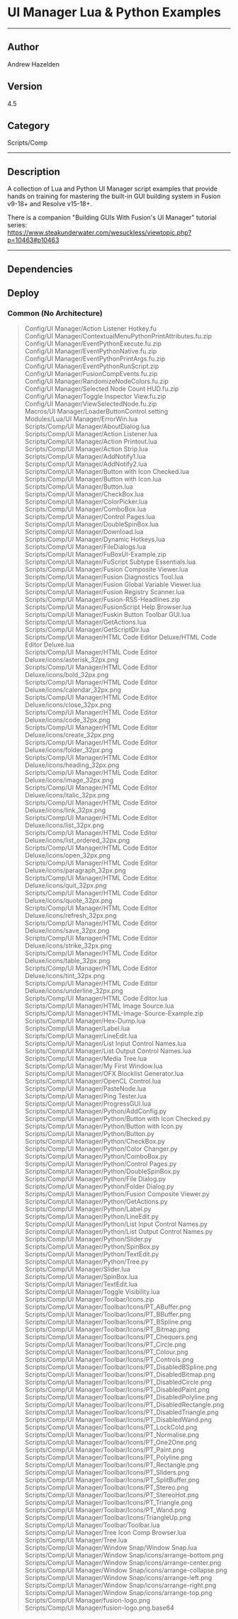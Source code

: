 # UI Manager Lua & Python Examples
___

## Author
Andrew Hazelden

## Version
4.5

## Category
Scripts/Comp

___

## Description
<p>A collection of Lua and Python UI Manager script examples that provide hands on training for mastering the built-in GUI building system in Fusion v9-18+ and Resolve v15-18+.</p>

<p>There is a companion "Building GUIs With Fusion's UI Manager" tutorial series:<br>
<a href="https://www.steakunderwater.com/wesuckless/viewtopic.php?p=10463#p10463">https://www.steakunderwater.com/wesuckless/viewtopic.php?p=10463#p10463</a></p>

___

## Dependencies

## Deploy

### Common (No Architecture)

> Config/UI Manager/Action Listener Hotkey.fu  
> Config/UI Manager/ContextualMenuPythonPrintAttributes.fu.zip  
> Config/UI Manager/EventPythonExecute.fu.zip  
> Config/UI Manager/EventPythonNative.fu.zip  
> Config/UI Manager/EventPythonPrintArgs.fu.zip  
> Config/UI Manager/EventPythonRunScript.zip  
> Config/UI Manager/FusionCompEvents.fu.zip  
> Config/UI Manager/RandomizeNodeColors.fu.zip  
> Config/UI Manager/Selected Node Count HUD.fu.zip  
> Config/UI Manager/Toggle Inspector View.fu.zip  
> Config/UI Manager/ViewSelectedNode.fu.zip  
> Macros/UI Manager/LoaderButtonControl.setting  
> Modules/Lua/UI Manager/ErrorWin.lua  
> Scripts/Comp/UI Manager/AboutDialog.lua  
> Scripts/Comp/UI Manager/Action Listener.lua  
> Scripts/Comp/UI Manager/Action Printout.lua  
> Scripts/Comp/UI Manager/Action Strip.lua  
> Scripts/Comp/UI Manager/AddNotify1.lua  
> Scripts/Comp/UI Manager/AddNotify2.lua  
> Scripts/Comp/UI Manager/Button with Icon Checked.lua  
> Scripts/Comp/UI Manager/Button with Icon.lua  
> Scripts/Comp/UI Manager/Button.lua  
> Scripts/Comp/UI Manager/CheckBox.lua  
> Scripts/Comp/UI Manager/ColorPicker.lua  
> Scripts/Comp/UI Manager/ComboBox.lua  
> Scripts/Comp/UI Manager/Control Pages.lua  
> Scripts/Comp/UI Manager/DoubleSpinBox.lua  
> Scripts/Comp/UI Manager/Download.lua  
> Scripts/Comp/UI Manager/Dynamic Hotkeys.lua  
> Scripts/Comp/UI Manager/FileDialogs.lua  
> Scripts/Comp/UI Manager/FuBoxUI-Example.zip  
> Scripts/Comp/UI Manager/FuScript Subtype Essentials.lua  
> Scripts/Comp/UI Manager/Fusion Composite Viewer.lua  
> Scripts/Comp/UI Manager/Fusion Diagnostics Tool.lua  
> Scripts/Comp/UI Manager/Fusion Global Variable Viewer.lua  
> Scripts/Comp/UI Manager/Fusion Registry Scanner.lua  
> Scripts/Comp/UI Manager/Fusion-RSS-Headlines.zip  
> Scripts/Comp/UI Manager/FusionScript Help Browser.lua  
> Scripts/Comp/UI Manager/Fuskin Button Toolbar GUI.lua  
> Scripts/Comp/UI Manager/GetActions.lua  
> Scripts/Comp/UI Manager/GetScriptDir.lua  
> Scripts/Comp/UI Manager/HTML Code Editor Deluxe/HTML Code Editor Deluxe.lua  
> Scripts/Comp/UI Manager/HTML Code Editor Deluxe/icons/asterisk_32px.png  
> Scripts/Comp/UI Manager/HTML Code Editor Deluxe/icons/bold_32px.png  
> Scripts/Comp/UI Manager/HTML Code Editor Deluxe/icons/calendar_32px.png  
> Scripts/Comp/UI Manager/HTML Code Editor Deluxe/icons/close_32px.png  
> Scripts/Comp/UI Manager/HTML Code Editor Deluxe/icons/code_32px.png  
> Scripts/Comp/UI Manager/HTML Code Editor Deluxe/icons/create_32px.png  
> Scripts/Comp/UI Manager/HTML Code Editor Deluxe/icons/folder_32px.png  
> Scripts/Comp/UI Manager/HTML Code Editor Deluxe/icons/heading_32px.png  
> Scripts/Comp/UI Manager/HTML Code Editor Deluxe/icons/image_32px.png  
> Scripts/Comp/UI Manager/HTML Code Editor Deluxe/icons/italic_32px.png  
> Scripts/Comp/UI Manager/HTML Code Editor Deluxe/icons/link_32px.png  
> Scripts/Comp/UI Manager/HTML Code Editor Deluxe/icons/list_32px.png  
> Scripts/Comp/UI Manager/HTML Code Editor Deluxe/icons/list_ordered_32px.png  
> Scripts/Comp/UI Manager/HTML Code Editor Deluxe/icons/open_32px.png  
> Scripts/Comp/UI Manager/HTML Code Editor Deluxe/icons/paragraph_32px.png  
> Scripts/Comp/UI Manager/HTML Code Editor Deluxe/icons/quit_32px.png  
> Scripts/Comp/UI Manager/HTML Code Editor Deluxe/icons/quote_32px.png  
> Scripts/Comp/UI Manager/HTML Code Editor Deluxe/icons/refresh_32px.png  
> Scripts/Comp/UI Manager/HTML Code Editor Deluxe/icons/save_32px.png  
> Scripts/Comp/UI Manager/HTML Code Editor Deluxe/icons/strike_32px.png  
> Scripts/Comp/UI Manager/HTML Code Editor Deluxe/icons/table_32px.png  
> Scripts/Comp/UI Manager/HTML Code Editor Deluxe/icons/tint_32px.png  
> Scripts/Comp/UI Manager/HTML Code Editor Deluxe/icons/underline_32px.png  
> Scripts/Comp/UI Manager/HTML Code Editor.lua  
> Scripts/Comp/UI Manager/HTML Image Source.lua  
> Scripts/Comp/UI Manager/HTML-Image-Source-Example.zip  
> Scripts/Comp/UI Manager/Hex-Dump.lua  
> Scripts/Comp/UI Manager/Label.lua  
> Scripts/Comp/UI Manager/LineEdit.lua  
> Scripts/Comp/UI Manager/List Input Control Names.lua  
> Scripts/Comp/UI Manager/List Output Control Names.lua  
> Scripts/Comp/UI Manager/Media Tree.lua  
> Scripts/Comp/UI Manager/My First Window.lua  
> Scripts/Comp/UI Manager/OFX Blocklist Generator.lua  
> Scripts/Comp/UI Manager/OpenCL Control.lua  
> Scripts/Comp/UI Manager/PasteNode.lua  
> Scripts/Comp/UI Manager/Ping Tester.lua  
> Scripts/Comp/UI Manager/ProgressGUI.lua  
> Scripts/Comp/UI Manager/Python/AddConfig.py  
> Scripts/Comp/UI Manager/Python/Button with Icon Checked.py  
> Scripts/Comp/UI Manager/Python/Button with Icon.py  
> Scripts/Comp/UI Manager/Python/Button.py  
> Scripts/Comp/UI Manager/Python/CheckBox.py  
> Scripts/Comp/UI Manager/Python/Color Changer.py  
> Scripts/Comp/UI Manager/Python/ComboBox.py  
> Scripts/Comp/UI Manager/Python/Control Pages.py  
> Scripts/Comp/UI Manager/Python/DoubleSpinBox.py  
> Scripts/Comp/UI Manager/Python/File Dialog.py  
> Scripts/Comp/UI Manager/Python/Folder Dialog.py  
> Scripts/Comp/UI Manager/Python/Fusion Composite Viewer.py  
> Scripts/Comp/UI Manager/Python/GetActions.py  
> Scripts/Comp/UI Manager/Python/Label.py  
> Scripts/Comp/UI Manager/Python/LineEdit.py  
> Scripts/Comp/UI Manager/Python/List Input Control Names.py  
> Scripts/Comp/UI Manager/Python/List Output Control Names.py  
> Scripts/Comp/UI Manager/Python/Slider.py  
> Scripts/Comp/UI Manager/Python/SpinBox.py  
> Scripts/Comp/UI Manager/Python/TextEdit.py  
> Scripts/Comp/UI Manager/Python/Tree.py  
> Scripts/Comp/UI Manager/Slider.lua  
> Scripts/Comp/UI Manager/SpinBox.lua  
> Scripts/Comp/UI Manager/TextEdit.lua  
> Scripts/Comp/UI Manager/Toggle Visibility.lua  
> Scripts/Comp/UI Manager/Toolbar/Icons.zip  
> Scripts/Comp/UI Manager/Toolbar/Icons/PT_ABuffer.png  
> Scripts/Comp/UI Manager/Toolbar/Icons/PT_BBuffer.png  
> Scripts/Comp/UI Manager/Toolbar/Icons/PT_BSpline.png  
> Scripts/Comp/UI Manager/Toolbar/Icons/PT_Bitmap.png  
> Scripts/Comp/UI Manager/Toolbar/Icons/PT_Chequers.png  
> Scripts/Comp/UI Manager/Toolbar/Icons/PT_Circle.png  
> Scripts/Comp/UI Manager/Toolbar/Icons/PT_Colour.png  
> Scripts/Comp/UI Manager/Toolbar/Icons/PT_Controls.png  
> Scripts/Comp/UI Manager/Toolbar/Icons/PT_DisabledBSpline.png  
> Scripts/Comp/UI Manager/Toolbar/Icons/PT_DisabledBitmap.png  
> Scripts/Comp/UI Manager/Toolbar/Icons/PT_DisabledCircle.png  
> Scripts/Comp/UI Manager/Toolbar/Icons/PT_DisabledPaint.png  
> Scripts/Comp/UI Manager/Toolbar/Icons/PT_DisabledPolyline.png  
> Scripts/Comp/UI Manager/Toolbar/Icons/PT_DisabledRectangle.png  
> Scripts/Comp/UI Manager/Toolbar/Icons/PT_DisabledTriangle.png  
> Scripts/Comp/UI Manager/Toolbar/Icons/PT_DisabledWand.png  
> Scripts/Comp/UI Manager/Toolbar/Icons/PT_LockCold.png  
> Scripts/Comp/UI Manager/Toolbar/Icons/PT_Normalise.png  
> Scripts/Comp/UI Manager/Toolbar/Icons/PT_One2One.png  
> Scripts/Comp/UI Manager/Toolbar/Icons/PT_Paint.png  
> Scripts/Comp/UI Manager/Toolbar/Icons/PT_Polyline.png  
> Scripts/Comp/UI Manager/Toolbar/Icons/PT_Rectangle.png  
> Scripts/Comp/UI Manager/Toolbar/Icons/PT_Sliders.png  
> Scripts/Comp/UI Manager/Toolbar/Icons/PT_SplitBuffer.png  
> Scripts/Comp/UI Manager/Toolbar/Icons/PT_Stereo.png  
> Scripts/Comp/UI Manager/Toolbar/Icons/PT_StereoHot.png  
> Scripts/Comp/UI Manager/Toolbar/Icons/PT_Triangle.png  
> Scripts/Comp/UI Manager/Toolbar/Icons/PT_Wand.png  
> Scripts/Comp/UI Manager/Toolbar/Icons/TriangleUp.png  
> Scripts/Comp/UI Manager/Toolbar/Toolbar.lua  
> Scripts/Comp/UI Manager/Tree Icon Comp Browser.lua  
> Scripts/Comp/UI Manager/Tree.lua  
> Scripts/Comp/UI Manager/Window Snap/Window Snap.lua  
> Scripts/Comp/UI Manager/Window Snap/icons/arrange-bottom.png  
> Scripts/Comp/UI Manager/Window Snap/icons/arrange-center.png  
> Scripts/Comp/UI Manager/Window Snap/icons/arrange-collapse.png  
> Scripts/Comp/UI Manager/Window Snap/icons/arrange-left.png  
> Scripts/Comp/UI Manager/Window Snap/icons/arrange-right.png  
> Scripts/Comp/UI Manager/Window Snap/icons/arrange-top.png  
> Scripts/Comp/UI Manager/fusion-logo.png  
> Scripts/Comp/UI Manager/fusion-logo.png.base64  

